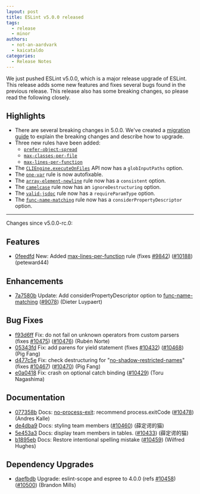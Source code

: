 ```yaml
---
layout: post
title: ESLint v5.0.0 released
tags:
  - release
  - minor
authors:
  - not-an-aardvark
  - kaicataldo
categories:
  - Release Notes
---
```


We just pushed ESLint v5.0.0, which is a major release upgrade of ESLint. This release adds some new features and fixes several bugs found in the previous release. This release also has some breaking changes, so please read the following closely.

## Highlights

* There are several breaking changes in 5.0.0. We've created a [migration guide](/docs/user-guide/migrating-to-5.0.0) to explain the breaking changes and describe how to upgrade.
* Three new rules have been added:
    * [`prefer-object-spread`](/docs/rules/prefer-object-spread)
    * [`max-classes-per-file`](/docs/rules/max-classes-per-file)
    * [`max-lines-per-function`](/docs/rules/max-lines-per-function)
* The [`CLIEngine.executeOnFiles`](/docs/developer-guide/nodejs-api#cliengineexecuteonfiles) API now has a `globInputPaths` option.
* The [`one-var`](/docs/rules/one-var) rule is now autofixable.
* The [`array-element-newline`](/docs/rules/array-element-newline) rule now has a `consistent` option.
* The [`camelcase`](/docs/rules/camelcase) rule now has an `ignoreDestructuring` option.
* The [`valid-jsdoc`](/docs/rules/valid-jsdoc) rule now has a `requireParamType` option.
* The [`func-name-matching`](/docs/rules/func-name-matching) rule now has a `considerPropertyDescriptor` option.

---

Changes since v5.0.0-rc.0:


## Features


* [0feedfd](https://github.com/eslint/eslint/commit/0feedfd) New: Added [max-lines-per-function](/docs/rules/max-lines-per-function) rule (fixes [#9842](https://github.com/eslint/eslint/issues/9842)) ([#10188](https://github.com/eslint/eslint/issues/10188)) (peteward44)




## Enhancements


* [7a7580b](https://github.com/eslint/eslint/commit/7a7580b) Update: Add considerPropertyDescriptor option to [func-name-matching](/docs/rules/func-name-matching) ([#9078](https://github.com/eslint/eslint/issues/9078)) (Dieter Luypaert)




## Bug Fixes


* [f93d6ff](https://github.com/eslint/eslint/commit/f93d6ff) Fix: do not fail on unknown operators from custom parsers (fixes [#10475](https://github.com/eslint/eslint/issues/10475)) ([#10476](https://github.com/eslint/eslint/issues/10476)) (Rubén Norte)
* [05343fd](https://github.com/eslint/eslint/commit/05343fd) Fix: add parens for yield statement (fixes [#10432](https://github.com/eslint/eslint/issues/10432)) ([#10468](https://github.com/eslint/eslint/issues/10468)) (Pig Fang)
* [d477c5e](https://github.com/eslint/eslint/commit/d477c5e) Fix: check destructuring for "[no-shadow-restricted-names](/docs/rules/no-shadow-restricted-names)" (fixes [#10467](https://github.com/eslint/eslint/issues/10467)) ([#10470](https://github.com/eslint/eslint/issues/10470)) (Pig Fang)
* [e0a0418](https://github.com/eslint/eslint/commit/e0a0418) Fix: crash on optional catch binding ([#10429](https://github.com/eslint/eslint/issues/10429)) (Toru Nagashima)




## Documentation


* [077358b](https://github.com/eslint/eslint/commit/077358b) Docs: [no-process-exit](/docs/rules/no-process-exit): recommend process.exitCode ([#10478](https://github.com/eslint/eslint/issues/10478)) (Andres Kalle)
* [de4dba9](https://github.com/eslint/eslint/commit/de4dba9) Docs: styling team members ([#10460](https://github.com/eslint/eslint/issues/10460)) (薛定谔的猫)
* [5e453a3](https://github.com/eslint/eslint/commit/5e453a3) Docs: display team members in tables. ([#10433](https://github.com/eslint/eslint/issues/10433)) (薛定谔的猫)
* [b1895eb](https://github.com/eslint/eslint/commit/b1895eb) Docs: Restore intentional spelling mistake ([#10459](https://github.com/eslint/eslint/issues/10459)) (Wilfred Hughes)




## Dependency Upgrades


* [daefbdb](https://github.com/eslint/eslint/commit/daefbdb) Upgrade: eslint-scope and espree to 4.0.0 (refs [#10458](https://github.com/eslint/eslint/issues/10458)) ([#10500](https://github.com/eslint/eslint/issues/10500)) (Brandon Mills)
